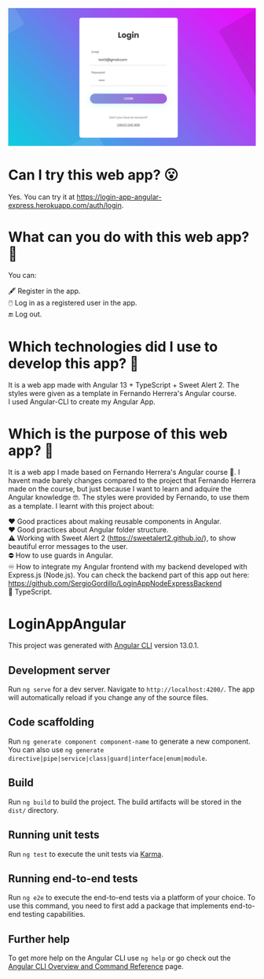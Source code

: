 <img src="https://github.com/SergioGordillo/LoginAppAngular/blob/main/login-app.png" alt="Login App"/>

# Can I try this web app? :open_mouth:

Yes. You can try it at https://login-app-angular-express.herokuapp.com/auth/login.

# What can you do with this web app? :thinking:

You can: <br>

:fountain_pen: Register in the app. <br>
:computer_mouse: Log in as a registered user in the app. <br>
:end: Log out. <br>

# Which technologies did I use to develop this app? :thinking:

It is a web app made with Angular 13 + TypeScript + Sweet Alert 2. The styles were given as a template in Fernando Herrera's Angular course. <br>
I used Angular-CLI to create my Angular App. <br>

# Which is the purpose of this web app? :thinking:

It is a web app I made based on Fernando Herrera's Angular course 🧐. I havent made barely changes compared to the project that Fernando Herrera made on the course, but just because I want to learn and adquire the Angular knowledge 🤓. The styles were provided by Fernando, to use them as a template. I learnt with this project about:

❤️ Good practices about making reusable components in Angular. <br>
❤️ Good practices about Angular folder structure. <br>
:warning: Working with Sweet Alert 2 (https://sweetalert2.github.io/), to show beautiful error messages to the user. <br>
:no_entry: How to use guards in Angular. <br>
:infinity: How to integrate my Angular frontend with my backend developed with Express.js (Node.js). You can check the backend part of this app out here: https://github.com/SergioGordillo/LoginAppNodeExpressBackend<br>
:blue_heart: TypeScript. <br>

# LoginAppAngular

This project was generated with [Angular CLI](https://github.com/angular/angular-cli) version 13.0.1.

## Development server

Run `ng serve` for a dev server. Navigate to `http://localhost:4200/`. The app will automatically reload if you change any of the source files.

## Code scaffolding

Run `ng generate component component-name` to generate a new component. You can also use `ng generate directive|pipe|service|class|guard|interface|enum|module`.

## Build

Run `ng build` to build the project. The build artifacts will be stored in the `dist/` directory.

## Running unit tests

Run `ng test` to execute the unit tests via [Karma](https://karma-runner.github.io).

## Running end-to-end tests

Run `ng e2e` to execute the end-to-end tests via a platform of your choice. To use this command, you need to first add a package that implements end-to-end testing capabilities.

## Further help

To get more help on the Angular CLI use `ng help` or go check out the [Angular CLI Overview and Command Reference](https://angular.io/cli) page.
